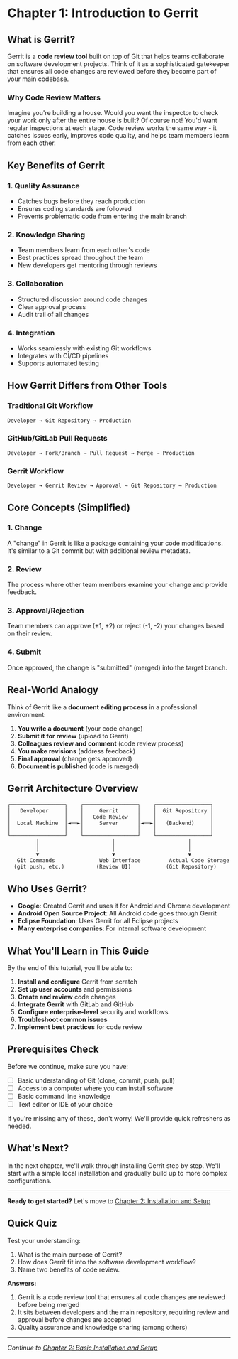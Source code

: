 # Chapter 1: Introduction to Gerrit

## What is Gerrit?

Gerrit is a **code review tool** built on top of Git that helps teams collaborate on software development projects. Think of it as a sophisticated gatekeeper that ensures all code changes are reviewed before they become part of your main codebase.

### Why Code Review Matters

Imagine you're building a house. Would you want the inspector to check your work only after the entire house is built? Of course not! You'd want regular inspections at each stage. Code review works the same way - it catches issues early, improves code quality, and helps team members learn from each other.

## Key Benefits of Gerrit

### 1. **Quality Assurance**
- Catches bugs before they reach production
- Ensures coding standards are followed
- Prevents problematic code from entering the main branch

### 2. **Knowledge Sharing**
- Team members learn from each other's code
- Best practices spread throughout the team
- New developers get mentoring through reviews

### 3. **Collaboration**
- Structured discussion around code changes
- Clear approval process
- Audit trail of all changes

### 4. **Integration**
- Works seamlessly with existing Git workflows
- Integrates with CI/CD pipelines
- Supports automated testing

## How Gerrit Differs from Other Tools

### Traditional Git Workflow
```
Developer → Git Repository → Production
```

### GitHub/GitLab Pull Requests
```
Developer → Fork/Branch → Pull Request → Merge → Production
```

### Gerrit Workflow
```
Developer → Gerrit Review → Approval → Git Repository → Production
```

## Core Concepts (Simplified)

### 1. **Change**
A "change" in Gerrit is like a package containing your code modifications. It's similar to a Git commit but with additional review metadata.

### 2. **Review**
The process where other team members examine your change and provide feedback.

### 3. **Approval/Rejection**
Team members can approve (+1, +2) or reject (-1, -2) your changes based on their review.

### 4. **Submit**
Once approved, the change is "submitted" (merged) into the target branch.

## Real-World Analogy

Think of Gerrit like a **document editing process** in a professional environment:

1. **You write a document** (your code change)
2. **Submit it for review** (upload to Gerrit)
3. **Colleagues review and comment** (code review process)
4. **You make revisions** (address feedback)
5. **Final approval** (change gets approved)
6. **Document is published** (code is merged)

## Gerrit Architecture Overview

```
┌─────────────────┐    ┌─────────────────┐    ┌─────────────────┐
│   Developer     │    │     Gerrit      │    │  Git Repository │
│                 │    │   Code Review   │    │                 │
│  Local Machine  │◄──►│     Server      │◄──►│   (Backend)     │
│                 │    │                 │    │                 │
└─────────────────┘    └─────────────────┘    └─────────────────┘
         │                       │                       │
         │                       │                       │
         ▼                       ▼                       ▼
   Git Commands              Web Interface         Actual Code Storage
  (git push, etc.)          (Review UI)           (Git Repository)
```

## Who Uses Gerrit?

- **Google**: Created Gerrit and uses it for Android and Chrome development
- **Android Open Source Project**: All Android code goes through Gerrit
- **Eclipse Foundation**: Uses Gerrit for all Eclipse projects
- **Many enterprise companies**: For internal software development

## What You'll Learn in This Guide

By the end of this tutorial, you'll be able to:

1. **Install and configure** Gerrit from scratch
2. **Set up user accounts** and permissions
3. **Create and review** code changes
4. **Integrate Gerrit** with GitLab and GitHub
5. **Configure enterprise-level** security and workflows
6. **Troubleshoot common issues**
7. **Implement best practices** for code review

## Prerequisites Check

Before we continue, make sure you have:

- [ ] Basic understanding of Git (clone, commit, push, pull)
- [ ] Access to a computer where you can install software
- [ ] Basic command line knowledge
- [ ] Text editor or IDE of your choice

If you're missing any of these, don't worry! We'll provide quick refreshers as needed.

## What's Next?

In the next chapter, we'll walk through installing Gerrit step by step. We'll start with a simple local installation and gradually build up to more complex configurations.

---

**Ready to get started?** Let's move to [Chapter 2: Installation and Setup](../02-installation/README.md)

## Quick Quiz

Test your understanding:

1. What is the main purpose of Gerrit?
2. How does Gerrit fit into the software development workflow?
3. Name two benefits of code review.

**Answers:**
1. Gerrit is a code review tool that ensures all code changes are reviewed before being merged
2. It sits between developers and the main repository, requiring review and approval before changes are accepted
3. Quality assurance and knowledge sharing (among others)

---

*Continue to [Chapter 2: Basic Installation and Setup](../02-installation/README.md)*
